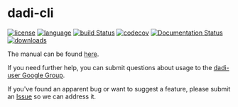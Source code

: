 # dadi-cli

[![license](https://img.shields.io/badge/license-Apache%202.0-red.svg?style=flat-square)](LICENSE) [![language](http://img.shields.io/badge/language-python-blue.svg?style=flat-square)](https://www.python.org/) [![build Status](https://github.com/xin-huang/dadi-cli/actions/workflows/build.yml/badge.svg?style=flat-square?branch=master)](https://github.com/xin-huang/dadi-cli/actions) [![codecov](https://codecov.io/gh/xin-huang/dadi-cli/branch/master/graph/badge.svg?style=flat-square?token=GI66f4R3RF)](https://codecov.io/gh/xin-huang/dadi-cli) [![Documentation Status](https://readthedocs.org/projects/dadi-cli/badge/?version=latest?style=flat-square)](https://dadi-cli.readthedocs.io/en/latest/?badge=latest) [![downloads](https://anaconda.org/conda-forge/dadi-cli/badges/downloads.svg)](https://anaconda.org/conda-forge/dadi-cli)

The manual can be found [here](https://dadi-cli.readthedocs.io/en/latest/).

If you need further help, you can submit questions about usage to the [dadi-user Google Group](http://groups.google.com/group/dadi-user).

If you've found an apparent bug or want to suggest a feature, please submit an [Issue](https://github.com/xin-huang/dadi-cli/issues) so we can address it.

